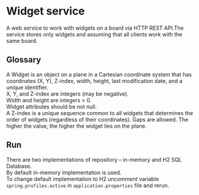 # Widget service

A web service to work with widgets on a board via HTTP REST API.The service stores only widgets and assuming that all clients work with the same board.

## Glossary
A Widget is an object on a plane in a Cartesian coordinate system that has coordinates (X, Y),
Z-index, width, height, last modification date, and a unique identifier.
</br>X, Y, and Z-index are
integers (may be negative).
</br> Width and height are integers > 0.
</br>Widget attributes should be not null.
</br>A Z-index is a unique sequence common to all widgets that
determines the order of widgets (regardless of their coordinates).
Gaps are allowed. The higher the value, the higher the widget
lies on the plane.

## Run
There are two implementations of repository – in-memory and H2 SQL Database.
</br>By default in-memory implementation is used.
</br>To change default implementation to H2 uncomment variable
`spring.profiles.active` in `application.properties` file and rerun.
